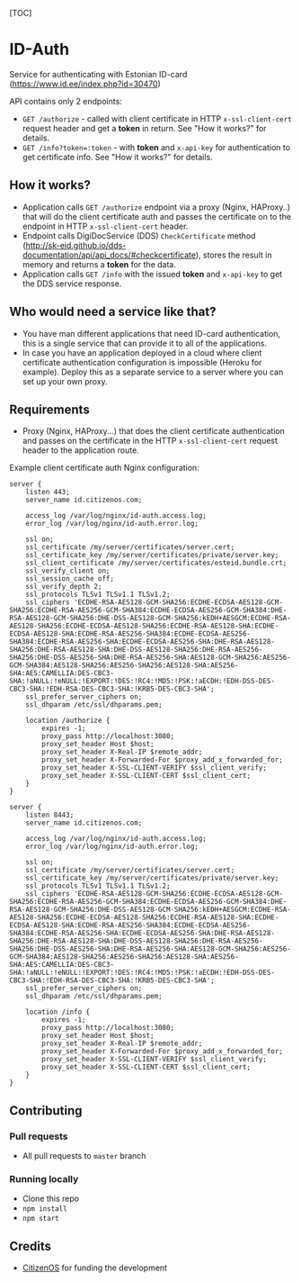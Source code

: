 [TOC]

# ID-Auth

Service for authenticating with Estonian ID-card (https://www.id.ee/index.php?id=30470)

API contains only 2 endpoints:

* `GET /authorize` - called with client certificate in HTTP `x-ssl-client-cert` request header and get a **token** in return. See "How it works?" for details.
* `GET /info?token=:token` - with **token** and `x-api-key` for authentication to get certificate info. See "How it works?" for details.

## How it works?

* Application calls `GET /authorize` endpoint via a proxy (Nginx, HAProxy..) that will do the client certificate auth and passes the certificate on to the endpoint in HTTP `x-ssl-client-cert` header. 
* Endpoint calls DigiDocService (DDS) `CheckCertificate` method (http://sk-eid.github.io/dds-documentation/api/api_docs/#checkcertificate), stores the result in memory and returns a **token** for the data.
* Application calls `GET /info` with the issued **token** and `x-api-key` to get the DDS service response.

## Who would need a service like that?

* You have man different applications that need ID-card authentication, this is a single service that can provide it to all of the applications.
* In case you have an application deployed in a cloud where client certificate authentication configuration is impossible (Heroku for example). Deploy this as a separate service to a server where you can set up your own proxy.

## Requirements

* Proxy (Nginx, HAProxy...) that does the client certificate authentication and passes on the certificate in the HTTP `x-ssl-client-cert` request header to the application route.

Example client certificate auth Nginx configuration:

```
server {
    listen 443;
    server_name id.citizenos.com;
    
    access_log /var/log/nginx/id-auth.access.log;
    error_log /var/log/nginx/id-auth.error.log;

    ssl on;
    ssl_certificate /my/server/certificates/server.cert;
    ssl_certificate_key /my/server/certificates/private/server.key;
    ssl_client_certificate /my/server/certificates/esteid.bundle.crt;
    ssl_verify_client on;
    ssl_session_cache off;
    ssl_verify_depth 2;
    ssl_protocols TLSv1 TLSv1.1 TLSv1.2;
    ssl_ciphers 'ECDHE-RSA-AES128-GCM-SHA256:ECDHE-ECDSA-AES128-GCM-SHA256:ECDHE-RSA-AES256-GCM-SHA384:ECDHE-ECDSA-AES256-GCM-SHA384:DHE-RSA-AES128-GCM-SHA256:DHE-DSS-AES128-GCM-SHA256:kEDH+AESGCM:ECDHE-RSA-AES128-SHA256:ECDHE-ECDSA-AES128-SHA256:ECDHE-RSA-AES128-SHA:ECDHE-ECDSA-AES128-SHA:ECDHE-RSA-AES256-SHA384:ECDHE-ECDSA-AES256-SHA384:ECDHE-RSA-AES256-SHA:ECDHE-ECDSA-AES256-SHA:DHE-RSA-AES128-SHA256:DHE-RSA-AES128-SHA:DHE-DSS-AES128-SHA256:DHE-RSA-AES256-SHA256:DHE-DSS-AES256-SHA:DHE-RSA-AES256-SHA:AES128-GCM-SHA256:AES256-GCM-SHA384:AES128-SHA256:AES256-SHA256:AES128-SHA:AES256-SHA:AES:CAMELLIA:DES-CBC3-SHA:!aNULL:!eNULL:!EXPORT:!DES:!RC4:!MD5:!PSK:!aECDH:!EDH-DSS-DES-CBC3-SHA:!EDH-RSA-DES-CBC3-SHA:!KRB5-DES-CBC3-SHA';
    ssl_prefer_server_ciphers on;
    ssl_dhparam /etc/ssl/dhparams.pem;

    location /authorize {
        expires -1;
        proxy_pass http://localhost:3080;
        proxy_set_header Host $host;
        proxy_set_header X-Real-IP $remote_addr;
        proxy_set_header X-Forwarded-For $proxy_add_x_forwarded_for;
        proxy_set_header X-SSL-CLIENT-VERIFY $ssl_client_verify;
        proxy_set_header X-SSL-CLIENT-CERT $ssl_client_cert;
    }
}

server {
    listen 8443;
    server_name id.citizenos.com;
    
    access_log /var/log/nginx/id-auth.access.log;
    error_log /var/log/nginx/id-auth.error.log;

    ssl on;
    ssl_certificate /my/server/certificates/server.cert;
    ssl_certificate_key /my/server/certificates/private/server.key;
    ssl_protocols TLSv1 TLSv1.1 TLSv1.2;
    ssl_ciphers 'ECDHE-RSA-AES128-GCM-SHA256:ECDHE-ECDSA-AES128-GCM-SHA256:ECDHE-RSA-AES256-GCM-SHA384:ECDHE-ECDSA-AES256-GCM-SHA384:DHE-RSA-AES128-GCM-SHA256:DHE-DSS-AES128-GCM-SHA256:kEDH+AESGCM:ECDHE-RSA-AES128-SHA256:ECDHE-ECDSA-AES128-SHA256:ECDHE-RSA-AES128-SHA:ECDHE-ECDSA-AES128-SHA:ECDHE-RSA-AES256-SHA384:ECDHE-ECDSA-AES256-SHA384:ECDHE-RSA-AES256-SHA:ECDHE-ECDSA-AES256-SHA:DHE-RSA-AES128-SHA256:DHE-RSA-AES128-SHA:DHE-DSS-AES128-SHA256:DHE-RSA-AES256-SHA256:DHE-DSS-AES256-SHA:DHE-RSA-AES256-SHA:AES128-GCM-SHA256:AES256-GCM-SHA384:AES128-SHA256:AES256-SHA256:AES128-SHA:AES256-SHA:AES:CAMELLIA:DES-CBC3-SHA:!aNULL:!eNULL:!EXPORT:!DES:!RC4:!MD5:!PSK:!aECDH:!EDH-DSS-DES-CBC3-SHA:!EDH-RSA-DES-CBC3-SHA:!KRB5-DES-CBC3-SHA';
    ssl_prefer_server_ciphers on;
    ssl_dhparam /etc/ssl/dhparams.pem;

    location /info {
        expires -1;
        proxy_pass http://localhost:3080;
        proxy_set_header Host $host;
        proxy_set_header X-Real-IP $remote_addr;
        proxy_set_header X-Forwarded-For $proxy_add_x_forwarded_for;
        proxy_set_header X-SSL-CLIENT-VERIFY $ssl_client_verify;
        proxy_set_header X-SSL-CLIENT-CERT $ssl_client_cert;
    }
}
```



## Contributing

### Pull requests

* All pull requests to `master` branch

### Running locally

* Clone this repo
* `npm install`
* `npm start`


## Credits

* [CitizenOS](https://citizenos.com) for funding the development 